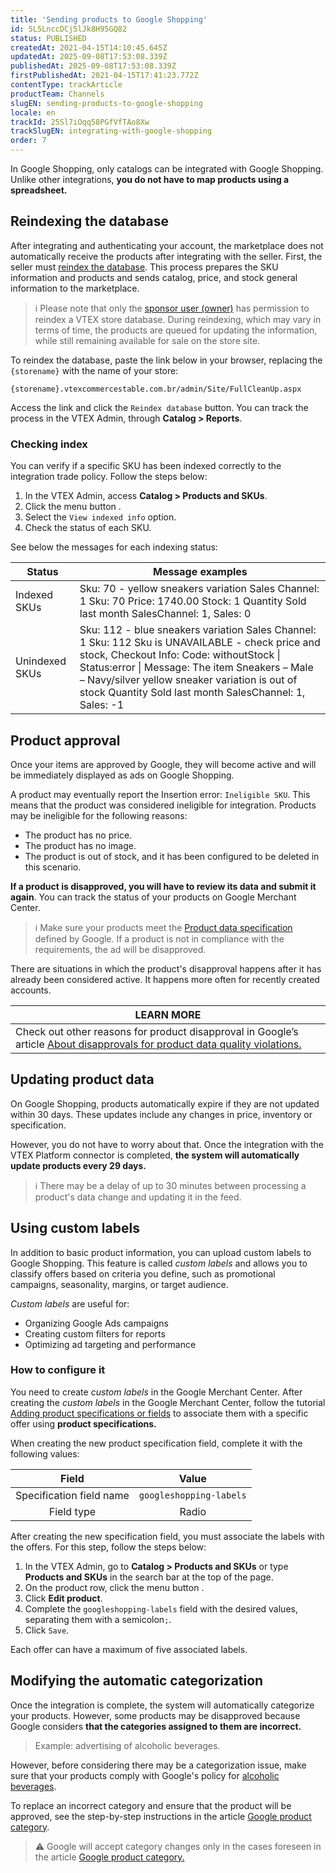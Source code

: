 ```yaml
---
title: 'Sending products to Google Shopping'
id: 5L5LnccDCj5lJk8H95GQ82
status: PUBLISHED
createdAt: 2021-04-15T14:10:45.645Z
updatedAt: 2025-09-08T17:53:08.339Z
publishedAt: 2025-09-08T17:53:08.339Z
firstPublishedAt: 2021-04-15T17:41:23.772Z
contentType: trackArticle
productTeam: Channels
slugEN: sending-products-to-google-shopping
locale: en
trackId: 25Sl7iOqq58PGfVfTAo8Xw
trackSlugEN: integrating-with-google-shopping
order: 7
---
```


In Google Shopping, only catalogs can be integrated with Google Shopping. Unlike other integrations, **you do not have to map products using a spreadsheet.**

## Reindexing the database

After integrating and authenticating your account, the marketplace does not automatically receive the products after integrating with the seller. First, the seller must [reindex the database](/en/tutorial/entendendo-o-funcionamento-da-indexacao). This process prepares the SKU information and products and sends catalog, price, and stock general information to the marketplace.  

> ℹ️ Please note that only the [sponsor user (owner)](/en/tracks/contas-e-permissoes--5PxyAgZrtiYlaYZBTlhJ2A/56Bd0KpwbvAji1aFs94xdA) has permission to reindex a VTEX store database. During reindexing, which may vary in terms of time, the products are queued for updating the information, while still remaining available for sale on the store site.

To reindex the database, paste the link below in your browser, replacing the `{storename}` with the name of your store:

`{storename}.vtexcommercestable.com.br/admin/Site/FullCleanUp.aspx`

Access the link and click the `Reindex database` button. You can track the process in the VTEX Admin, through **Catalog > Reports**.

### Checking index

You can verify if a specific SKU has been indexed correctly to the integration trade policy. Follow the steps below:

1. In the VTEX Admin, access **Catalog > Products and SKUs**.
2. Click the menu button <i class="fas fa-angle-down"></i> .  
3. Select the `View indexed info` option.
4. Check the status of each SKU. 

See below the messages for each indexing status:  

| **Status** | **Message examples** |
|---|---|
| Indexed SKUs | Sku: 70 - yellow sneakers variation Sales Channel: 1 Sku: 70 Price: 1740.00 Stock: 1 Quantity Sold last month SalesChannel: 1, Sales: 0 |
| Unindexed SKUs	 | Sku: 112 - blue sneakers variation Sales Channel: 1 Sku: 112 Sku is UNAVAILABLE - check price and stock, Checkout Info: Code: withoutStock \| Status:error \| Message: The item Sneakers – Male – Navy/silver yellow sneaker variation is out of stock Quantity Sold last month SalesChannel: 1, Sales: -1 |

## Product approval

Once your items are approved by Google, they will become active and will be immediately displayed as ads on Google Shopping.

A product may eventually report the Insertion error: `Ineligible SKU`. This means that the product was considered ineligible for integration. Products may be ineligible for the following reasons:  

- The product has no price.  
- The product has no image.  
- The product is out of stock, and it has been configured to be deleted in this scenario.  

**If a product is disapproved, you will have to review its data and submit it again**. You can track the status of your products on Google Merchant Center.

> ℹ️ Make sure your products meet the [Product data specification](https://support.google.com/merchants/answer/7052112?visit_id=637492777706451215-3729304881&rd=1&hl=en) defined by Google. If a product is not in compliance with the requirements, the ad will be disapproved.

There are situations in which the product's disapproval happens after it has already been considered active. It happens more often for recently created accounts.

| **LEARN MORE** |
| ---------- |
|Check out other reasons for product disapproval in Google’s article [About disapprovals for product data quality violations.](https://support.google.com/merchants/answer/9227009?hl=en)|

## Updating product data

On Google Shopping, products automatically expire if they are not updated within 30 days. These updates include any changes in price, inventory or specification.

However, you do not have to worry about that. Once the integration with the VTEX Platform connector is completed, **the system will automatically update products every 29 days.**

> ℹ️ There may be a delay of up to 30 minutes between processing a product's data change and updating it in the feed.

## Using custom labels

In addition to basic product information, you can upload custom labels to Google Shopping. This feature is called *custom labels* and allows you to classify offers based on criteria you define, such as promotional campaigns, seasonality, margins, or target audience.  

*Custom labels* are useful for:  

- Organizing Google Ads campaigns  
- Creating custom filters for reports  
- Optimizing ad targeting and performance  

### How to configure it

You need to create *custom labels* in the Google Merchant Center. After creating the *custom labels* in the Google Merchant Center, follow the tutorial [Adding product specifications or fields](/en/tutorial/cadastrar-especificacoes-ou-campos-de-produto--tutorials_106) to associate them with a specific offer using **product specifications.**  

When creating the new product specification field, complete it with the following values:  

| **Field** | **Value** |
|:---: | :---: |
| Specification field name | `googleshopping-labels`|
| Field type | Radio |

After creating the new specification field, you must associate the labels with the offers. For this step, follow the steps below:  

1. In the VTEX Admin, go to **Catalog > Products and SKUs** or type **Products and SKUs** in the search bar at the top of the page.  
2. On the product row, click the menu button <i class="fas fa-ellipsis-v" aria-hidden="true"></i>.  
3. Click **Edit product**.  
4. Complete the `googleshopping-labels` field with the desired values, separating them with a semicolon`;`.  
5. Click `Save`.  

<div class=”alert alert-warning”>
Each offer can have a maximum of five associated labels. 
</div>

## Modifying the automatic categorization

Once the integration is complete, the system will automatically categorize your products. However, some products may be disapproved because Google considers **that the categories assigned to them are incorrect.**

>Example: advertising of alcoholic beverages.

However, before considering there may be a categorization issue, make sure that your products comply with Google's policy for [alcoholic beverages](https://support.google.com/merchants/answer/6150139?hl=en#zippy=%2Cbebidas-alco%C3%B3licas).

To replace an incorrect category and ensure that the product will be approved, see the step-by-step instructions in the article [Google product category](https://support.google.com/merchants/answer/6324436?hl=en).

> ⚠️ Google will accept category changes only in the cases foreseen in the article [Google product category.](https://support.google.com/merchants/answer/6324436?hl=en)
